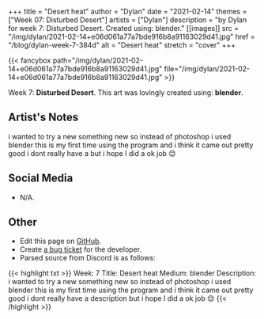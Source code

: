 +++
title =       "Desert heat"
author =      "Dylan"
date =        "2021-02-14"
themes =      ["Week 07: Disturbed Desert"]
artists =     ["Dylan"]
description = "by Dylan for week 7: Disturbed Desert. Created using: blender."
[[images]]
              src = "/img/dylan/2021-02-14+e06d061a77a7bde916b8a91163029d41.jpg"
              href = "/blog/dylan-week-7-384d"
              alt = "Desert heat"
              stretch = "cover"
+++


{{< fancybox path="/img/dylan/2021-02-14+e06d061a77a7bde916b8a91163029d41.jpg" file="/img/dylan/2021-02-14+e06d061a77a7bde916b8a91163029d41.jpg" >}}


Week 7: **Disturbed Desert**. This art was lovingly created using: **blender**.

## Artist's Notes

i wanted to try a new something new so instead of photoshop i used blender this is my first time using the program and i think it came out pretty good i dont really have a but i hope I did a ok job 😊

## Social Media

- N/A.

## Other

- Edit this page on [GitHub](https://github.com/teaminkling/web-refresh/edit/main/blog/content/blog/dylan-week-7-384d.md).
- Create [a bug ticket](https://github.com/teaminkling/web-refresh/issues/new?assignees=&labels=bug&template=problem-report.md&title=) for the developer.
- Parsed source from Discord is as follows:

{{< highlight txt >}}
Week: 7
Title:  Desert heat
Medium:  blender
Description:  i wanted to try a new something new so instead of photoshop i used blender this is my first time using the program and i think it came out pretty good i dont really have a description but i hope I did a ok job 😊
{{< /highlight >}}